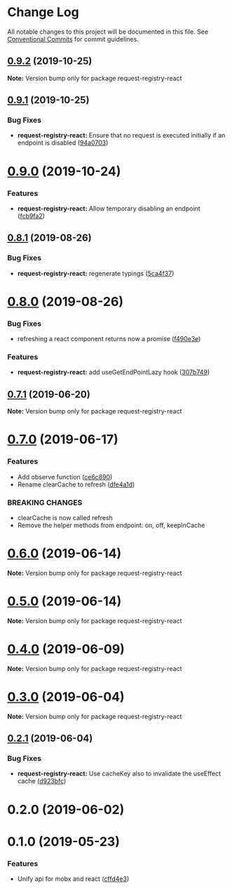 # Change Log

All notable changes to this project will be documented in this file.
See [Conventional Commits](https://conventionalcommits.org) for commit guidelines.

## [0.9.2](https://github.com/namics/request-registry/compare/v0.9.1...v0.9.2) (2019-10-25)

**Note:** Version bump only for package request-registry-react





## [0.9.1](https://github.com/namics/request-registry/compare/v0.9.0...v0.9.1) (2019-10-25)


### Bug Fixes

* **request-registry-react:** Ensure that no request is executed initially if an endpoint is disabled ([94a0703](https://github.com/namics/request-registry/commit/94a0703))





# [0.9.0](https://github.com/namics/request-registry/compare/v0.8.1...v0.9.0) (2019-10-24)


### Features

* **request-registry-react:** Allow temporary disabling an endpoint ([fcb9fa2](https://github.com/namics/request-registry/commit/fcb9fa2))





## [0.8.1](https://github.com/namics/request-registry/compare/v0.8.0...v0.8.1) (2019-08-26)


### Bug Fixes

* **request-registry-react:** regenerate typings ([5ca4f37](https://github.com/namics/request-registry/commit/5ca4f37))





# [0.8.0](https://github.com/namics/request-registry/compare/v0.7.1...v0.8.0) (2019-08-26)


### Bug Fixes

* refreshing a react component returns now a promise ([f490e3e](https://github.com/namics/request-registry/commit/f490e3e))


### Features

* **request-registry-react:** add useGetEndPointLazy hook ([307b749](https://github.com/namics/request-registry/commit/307b749))





## [0.7.1](https://github.com/namics/request-registry/compare/v0.7.0...v0.7.1) (2019-06-20)

**Note:** Version bump only for package request-registry-react





# [0.7.0](https://github.com/namics/request-registry/compare/v0.6.1...v0.7.0) (2019-06-17)


### Features

* Add observe function ([ce6c890](https://github.com/namics/request-registry/commit/ce6c890))
* Rename clearCache to refresh ([dfe4a1d](https://github.com/namics/request-registry/commit/dfe4a1d))


### BREAKING CHANGES

* clearCache is now called refresh
* Remove the helper methods from endpoint: on, off, keepInCache





# [0.6.0](https://github.com/namics/request-registry/compare/v0.5.0...v0.6.0) (2019-06-14)

**Note:** Version bump only for package request-registry-react






# [0.5.0](https://github.com/namics/request-registry/compare/v0.4.0...v0.5.0) (2019-06-14)

**Note:** Version bump only for package request-registry-react





# [0.4.0](https://github.com/namics/request-registry/compare/v0.3.0...v0.4.0) (2019-06-09)

**Note:** Version bump only for package request-registry-react





# [0.3.0](https://github.com/namics/request-registry/compare/v0.2.1...v0.3.0) (2019-06-04)

**Note:** Version bump only for package request-registry-react





## [0.2.1](https://github.com/namics/request-registry/compare/v0.2.0...v0.2.1) (2019-06-04)


### Bug Fixes

* **request-registry-react:** Use cacheKey also to invalidate the useEffect cache ([d923bfc](https://github.com/namics/request-registry/commit/d923bfc))





# 0.2.0 (2019-06-02)



# 0.1.0 (2019-05-23)


### Features

* Unify api for mobx and react ([cffd4e3](https://github.com/namics/request-registry/commit/cffd4e3))
